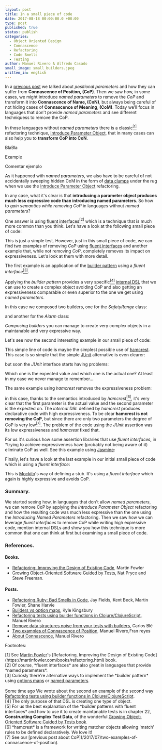 ```yaml
---
layout: post
title: In a small piece of code
date: 2017-08-18 00:00:00.0 +00:00
type: post
published: true
status: publish
categories:
  - Object Oriented Design
  - Connascence
  - Refactoring
  - Code Smells
  - Testing
author: Manuel Rivero & Alfredo Casado
small_image: small_builders.jpeg
written_in: english
---
```


In a [previous post](/2017/07/two-examples-of-connascence-of-position) we talked about *positional parameters* and how they can suffer from **Connascence of Position, (CoP)**. Then we saw how, in some cases, we might introduce *named parameters* to remove the *CoP* and transform it into **Connascence of Name, (CoN)**, but always being careful of not hiding cases of **Connascence of Meaning, (CoM)**. Today we'll focus in languages that don't provide *named parameters* and see different techniquess to remove the CoP.

In those languages without *named parameters* there is a classic<a href="#nota1"><sup>[1]</sup></a> refactoring technique, [Introduce Parameter Object](https://refactoring.com/catalog/introduceParameterObject.html), that in many cases can also help you to **transform CoP into CoN**. 

BlaBla 

Example

Comentar ejemplo


As it happened with *named parameters*, we also have to be careful of not accidentally sweeping hidden CoM in the form of [data clumps](http://www.informit.com/articles/article.aspx?p=1400866&seqNum=8) under the rug when we use the [Introduce Parameter Object](https://refactoring.com/catalog/introduceParameterObject.html) refactoring.

In any case, what it's clear is that **introducing a parameter object produces much less expressive code than introducing named parameters**. So how to *gain semantics while removing CoP* in languages without *named parameters*?

One answer is using [fluent interfaces](https://en.wikipedia.org/wiki/Fluent_interface)<a href="#nota2"><sup>[2]</sup></a> which is a technique that is much more common than you think. Let's have a look at the following small piece of code:

<script src="https://gist.github.com/trikitrok/26422c2a60a7ec79be7422e561c435ff.js"></script>

This is just a simple test. However, just in this small piece of code, we can find two examples of removing *CoP* using [fluent interfaces](https://en.wikipedia.org/wiki/Fluent_interface) and another example that, while not removing *CoP*, completely removes its impact on expressiveness. Let's look at them with more detail.

The first example is an application of the [builder pattern](http://wiki.c2.com/?BuilderPattern) using a *fluent interface*<a href="#nota3"><sup>[3]</sup></a>.

<script src="https://gist.github.com/trikitrok/d42762b85c695226f069430214d69110.js"></script>

Applying the *builder pattern* provides a very specific<a href="#nota4"><sup>[4]</sup></a> [internal DSL](https://martinfowler.com/bliki/InternalDslStyle.html) that we can use to create a complex object avoiding CoP and also getting an expressiveness comparable or even superior to the one we get using *named parameters*. 

In this case we composed two builders, one for the _SafetyRange_ class:

<script src="https://gist.github.com/trikitrok/d7eab5609348590f7eb070edad4017c1.js"></script>

and another for the _Alarm_ class:

<script src="https://gist.github.com/trikitrok/def882d4489f9906408b3c1626a23057.js"></script>

*Composing builders* you can manage to create very complex objects in a maintanable and very expressive way.

Let's see now the second interesting example in our small piece of code:

<script src="https://gist.github.com/trikitrok/948bd5895f903f2b7ac9a22bfc18a5e6.js"></script>

This simple line of code is maybe the simplest possible use of [hamcrest](https://code.google.com/archive/p/hamcrest/wikis/Tutorial.wiki). This case is so simple that the simple [JUnit](http://junit.org/junit5/) alternative is even clearer:

<script src="https://gist.github.com/trikitrok/8127ee504363613bacd7d3a0e5925f03.js"></script>

but soon the *JUnit* interface starts having problems: 

<script src="https://gist.github.com/trikitrok/55d79c4b44d4df309b8cc9d92550a3ad.js"></script>

Which one is the expected value and which one is the actual one? At least in my case we never manage to remember... 

The same example using *hamcrest* removes the expressiveness problem:

<script src="https://gist.github.com/trikitrok/a93a36a190009b1ee8a9946b9754d16a.js"></script>

in this case, thanks to the semantics introduced by *hamcrest*<a href="#nota6"><sup>[6]</sup></a>, it's very clear that the first parameter is the actual value and the second parameter is the expected on. The *internal DSL* defined by *hamcrest* produces declarative code with high expressiveness. To be clear **hamcrest is not removing the CoP**, but since there are only two parameters the degree of CoP is very low<a href="#nota7"><sup>[7]</sup></a>. The problem of the code using the *JUnit* assertion was its low expressiveness and *hamcrest* fixed that.

For us it's curious how some assertion libraries that use *fluent interfaces*, in *trying to achieve expressiveness have (probably not being aware of it) eliminate CoP as well. See this example using [Jasmine](https://jasmine.github.io/):

<script src="https://gist.github.com/trikitrok/2c205cd115015baceace3a5483ac23c5.js"></script>

Finally, let's have a look at the last example in our initial small piece of code which is using a *fluent interface*:

<script src="https://gist.github.com/trikitrok/168c5a69b6faf8443789d5f7c9a5a75b.js"></script>

This is [Mockito](http://site.mockito.org/)'s way of defining a stub. It's using a *fluent interface* which again is highly expressive and avoids CoP.

### Summary.
We started seeing how, in languages that don't allow *named parameters*, we can remove CoP by applying the *Introduce Parameter Object* refactoring and how the resulting code was much less expressive than the one using the *Introducing Named Parameters* refactoring. Then we saw how we can leverage *fluent interfaces* to remove CoP while writing high expressive code, mention internal DSLs and show you how this technique is more common that one can think at first but examining a small piece of code.

### References.

#### Books.
* [Refactoring: Improving the Design of Existing Code](https://www.goodreads.com/book/show/44936.Refactoring), Martin Fowler
* [Growing Object-Oriented Software Guided by Tests](http://www.growing-object-oriented-software.com/), Nat Pryce and Steve Freeman.

#### Posts.
* [Refactoring Ruby: Bad Smells in Code](http://www.informit.com/articles/article.aspx?p=1400866), Jay Fields, Kent Beck, Martin Fowler, Shane Harvie
* [Builders vs option maps](https://aphyr.com/posts/321-builders-vs-option-maps), Kyle Kingsbury
* [Refactoring tests using builder functions in Clojure/ClojureScript](/2016/10/refactoring-tests-using-builder-functions-in-clojure-clojureScript), Manuel Rivero
* [Remove data structures noise from your tests with builders](/2015/07/remove-data-structures-noise-from-your-tests-with-builders), Carlos Blé
* [Two examples of Connascence of Position](/2017/07/two-examples-of-connascence-of-position), Manuel Rivero,Fran reyes
* [About Connascence](/2017/01/about-connascence), Manuel Rivero

Footnotes:
<div class="foot-note">
  <a name="nota1"></a> [1] See <a href="https://martinfowler.com/">Martin Fowler</a>'s [Refactoring, Improving the Design of Existing Code](https://martinfowler.com/books/refactoring.html) book.
</div>

<div class="foot-note">
  <a name="nota2"></a> [2] Of course, *fluent interfaces* are also great in languages that provide *named parameters*.
</div>

<div class="foot-note">
  <a name="nota3"></a> [3] Curiosly there're alternative ways to implement the *builder pattern* using <a href="https://aphyr.com/posts/321-builders-vs-option-maps">options maps</a> or <a href="https://stackoverflow.com/questions/12633670/whats-the-clojure-way-to-builder-pattern">named parameters</a>.
  <br><br>
  Some time ago We wrote about the second an example of the second way <a href="/2016/10/refactoring-tests-using-builder-functions-in-clojure-clojureScript">Refactoring tests using builder functions in Clojure/ClojureScript</a>.
</div>

<div class="foot-note">
  <a name="nota4"></a> [4] The only purpose of that DSL is creating one type of object.
</div>

<div class="foot-note">
  <a name="nota5"></a> [5] For us the best explanation of the *builder patterns with fluent interfaces* and how to use it to create maintanable tests is in chapter 22, <b>Constructing Complex Test Data</b>, of the wonderful <a href="http://www.growing-object-oriented-software.com/">Growing Object-Oriented Software Guided by Tests book</a>.
</div>

<div class="foot-note">
  <a name="nota6"></a> [6] *hamcrest* is a framework for writing matcher objects allowing 'match' rules to be defined declaratively. We love it!
</div>

<div class="foot-note">
  <a name="nota7"></a> [7] See our [previous post about CoP](/2017/07/two-examples-of-connascence-of-position).
</div>
